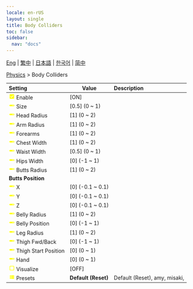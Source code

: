 ```yaml
---
locale: en-rUS
layout: single
title: Body Colliders
toc: false
sidebar:
  nav: "docs"
---
```

[Eng](/dancexr/menu/2025.4/actor/body_colliders) | [繁中](/tw/dancexr/menu/2025.4/actor/body_colliders) | [日本語](/jp/dancexr/menu/2025.4/actor/body_colliders) | [한국어](/kr/dancexr/menu/2025.4/actor/body_colliders) | [简中](/zh/dancexr/menu/2025.4/actor/body_colliders)

[Physics](../menu#Physics) > Body Colliders



| Setting | Value | Description |
| :--- | --- | :--- |
|<nobr> ![check_on icon](/images/icon/ic_check_on.png)  Enable</nobr>| [ON] | 
|<nobr> ![slider icon](/images/icon/ic_slider.png)  Size</nobr>| [0.5] (0 ~ 1) | 
|<nobr> ![slider icon](/images/icon/ic_slider.png)  Head Radius</nobr>| [1] (0 ~ 2) | 
|<nobr> ![slider icon](/images/icon/ic_slider.png)  Arm Radius</nobr>| [1] (0 ~ 2) | 
|<nobr> ![slider icon](/images/icon/ic_slider.png)  Forearms</nobr>| [1] (0 ~ 2) | 
|<nobr> ![slider icon](/images/icon/ic_slider.png)  Chest Width</nobr>| [1] (0 ~ 2) | 
|<nobr> ![slider icon](/images/icon/ic_slider.png)  Waist Width</nobr>| [0.5] (0 ~ 1) | 
|<nobr> ![slider icon](/images/icon/ic_slider.png)  Hips Width</nobr>| [0] (-1 ~ 1) | 
|<nobr> ![slider icon](/images/icon/ic_slider.png)  Butts Radius</nobr>| [1] (0 ~ 2) | 
|<nobr> <b>Butts Position</b></nobr>|| 
|<nobr> ![slider icon](/images/icon/ic_slider.png)  X</nobr>| [0] (-0.1 ~ 0.1) | 
|<nobr> ![slider icon](/images/icon/ic_slider.png)  Y</nobr>| [0] (-0.1 ~ 0.1) | 
|<nobr> ![slider icon](/images/icon/ic_slider.png)  Z</nobr>| [0] (-0.1 ~ 0.1) | 
|<nobr> ![slider icon](/images/icon/ic_slider.png)  Belly Radius</nobr>| [1] (0 ~ 2) | 
|<nobr> ![slider icon](/images/icon/ic_slider.png)  Belly Position</nobr>| [0] (-1 ~ 1) | 
|<nobr> ![slider icon](/images/icon/ic_slider.png)  Leg Radius</nobr>| [1] (0 ~ 2) | 
|<nobr> ![slider icon](/images/icon/ic_slider.png)  Thigh Fwd/Back</nobr>| [0] (-1 ~ 1) | 
|<nobr> ![slider icon](/images/icon/ic_slider.png)  Thigh Start Position</nobr>| [0] (0 ~ 1) | 
|<nobr> ![slider icon](/images/icon/ic_slider.png)  Hand</nobr>| [0] (0 ~ 1) | 
|<nobr> ![check_off icon](/images/icon/ic_check_off.png)  Visualize</nobr>| [OFF] | 
|<nobr> ![list icon](/images/icon/ic_list.png)  Presets</nobr>| **Default (Reset)** | Default (Reset), amy, misaki,  |
